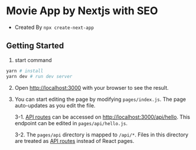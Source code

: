 
# Movie App by Nextjs with SEO

- Created By ```npx create-next-app```

## Getting Started

1. start command
```bash
yarn # install
yarn dev # run dev server
```

2. Open [http://localhost:3000](http://localhost:3000) with your browser to see the result.

3. You can start editing the page by modifying `pages/index.js`. The page auto-updates as you edit the file.

    3-1. [API routes](https://nextjs.org/docs/api-routes/introduction) can be accessed on [http://localhost:3000/api/hello](http://localhost:3000/api/hello). This endpoint can be edited in `pages/api/hello.js`.

    3-2. The `pages/api` directory is mapped to `/api/*`. Files in this directory are treated as [API routes](https://nextjs.org/docs/api-routes/introduction) instead of React pages.
